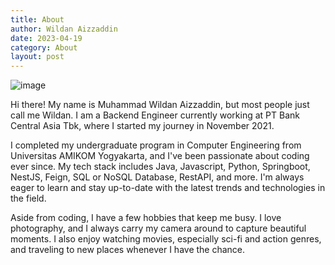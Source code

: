 ```yaml
---
title: About
author: Wildan Aizzaddin
date: 2023-04-19
category: About
layout: post
---
```


![image](https://images.weserv.nl/?url=https://avatars.githubusercontent.com/u/39244724?v=4&h=200&w=200&fit=cover&mask=circle&maxage=7d)

Hi there! My name is Muhammad Wildan Aizzaddin, but most people just call me Wildan. I am a Backend Engineer currently working at PT Bank Central Asia Tbk, where I started my journey in November 2021.

I completed my undergraduate program in Computer Engineering from Universitas AMIKOM Yogyakarta, and I've been passionate about coding ever since. My tech stack includes Java, Javascript, Python, Springboot, NestJS, Feign, SQL or NoSQL Database, RestAPI, and more. I'm always eager to learn and stay up-to-date with the latest trends and technologies in the field.

Aside from coding, I have a few hobbies that keep me busy. I love photography, and I always carry my camera around to capture beautiful moments. I also enjoy watching movies, especially sci-fi and action genres, and traveling to new places whenever I have the chance.



